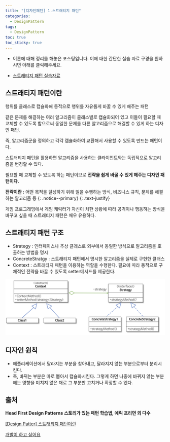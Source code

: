 ```yaml
---
title: "[디자인패턴] 1.스트래티지 패턴"
categories:
  - DesignPattern
tags:
  - DesignPattern
toc: true
toc_sticky: true
---
```

* 이론에 대해 정리를 해놓은 포스팅입니다. 이에 대한 간단한 실습 자료 구경을 원하시면 아래를 클릭해주세요.

* [스트래티지 패턴 실습자료](https://github.com/SSID-dev/designpattern) 

## 스트래티지 패턴이란
행위를 클래스로 캡슐화해 동적으로 행위를 자유롭게 바꿀 수 있게 해주는 패턴

같은 문제를 해결하는 여러 알고리즘이 클래스별로 캡슐화되어 있고 이들이 필요할 때 교체할 수 있도록 함으로써 동일한 문제를 다른 알고리즘으로 해결할 수 있게 하는 디자인 패턴.

즉, 알고리즘군을 정의하고 각각 캡슐화하여 교환해서 사용할 수 있도록 만드는 패턴이다. 

스트래티지 패턴을 활용하면 알고리즘을 사용하는 클라이언트와는 독립적으로 알고리즘을 변경할 수 있다.

필요할 때 교체할 수 있도록 하는 패턴이므로 __전략을 쉽게 바꿀 수 있게 해주는 디자인 패턴이다.__

<i class="far fa-sticky-note"></i> **전략이란 :**  어떤 목적을 달성하기 위해 일을 수행하는 방식, 비즈니스 규칙, 문제를 해결하는 알고리즘 등
{: .notice--primary}
{: .text-justify}

게임 프로그래밍에서 게임 캐릭터가 자신이 처한 상황에 따라 공격이나 행동하는 방식을 바꾸고 싶을 때 스트래티지 패턴은 매우 유용하다.

## 스트래티지 패턴 구조
* Strategy : 인터페이스나 추상 클래스로 외부에서 동일한 방식으로 알고리즘을 호출하는 방법을 명시
* ConcreteStratgy : 스트래티지 패턴에서 명시한 알고리즘을 실제로 구현한 클래스
* Context : 스트래티지 패턴을 이용하는 역할을 수행한다. 필요에 따라 동적으로 구체적인 전략을 바꿀 수 있도록 setter메서드를 제공한다.

![](/assets/img/Designpattern/20200216_1.png)

## 디자인 원칙
* 애플리케이션에서 달라지는 부분을 찾아내고, 달라지지 않는 부분으로부터 분리시킨다.
* 즉, 바뀌는 부분은 따로 뽑아서 캡슐화시킨다. 그렇게 하면 나중에 바뀌지 않는 부분에는 영향을 미치지 않은 채로 그 부분만 고치거나 확장할 수 있다.

## 출처
__Head First Design Patterns 스토리가 있는 패턴 학습법, 에릭 프리먼 외 다수__

[[Design Patter] 스트래티지 패턴이란](https://gmlwjd9405.github.io/2018/07/06/strategy-pattern.html)

[개발이 하고 싶어요](https://hyeonstorage.tistory.com/146)

